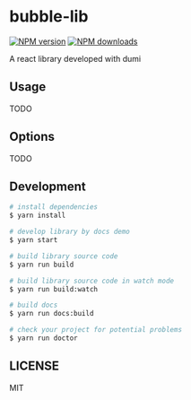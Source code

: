# bubble-lib

[![NPM version](https://img.shields.io/npm/v/bubble-lib.svg?style=flat)](https://npmjs.org/package/bubble-lib)
[![NPM downloads](http://img.shields.io/npm/dm/bubble-lib.svg?style=flat)](https://npmjs.org/package/bubble-lib)

A react library developed with dumi

## Usage

TODO

## Options

TODO

## Development

```bash
# install dependencies
$ yarn install

# develop library by docs demo
$ yarn start

# build library source code
$ yarn run build

# build library source code in watch mode
$ yarn run build:watch

# build docs
$ yarn run docs:build

# check your project for potential problems
$ yarn run doctor
```

## LICENSE

MIT
